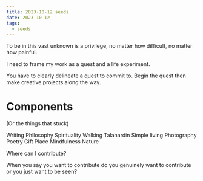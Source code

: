 ```yaml
---
title: 2023-10-12 seeds
date: 2023-10-12
tags:
  - seeds
---
```

To be in this vast unknown is a privilege, no matter how difficult, no matter how painful.

I need to frame my work as a quest and a life experiment.

You have to clearly delineate a quest to commit to. Begin the quest then make creative projects along the way.

# Components

(Or the things that stuck)

Writing
Philosophy
Spirituality
Walking
Talahardin
Simple living
Photography
Poetry
Gift
Place
Mindfulness
Nature

Where can I contribute?

When you say you want to contribute do you genuinely want to contribute or you just want to be seen?